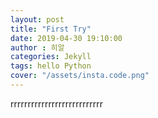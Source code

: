 ```yaml
---
layout: post
title: "First Try"
date: 2019-04-30 19:10:00
author : 히알
categories: Jekyll
tags: hello Python
cover: "/assets/insta.code.png"
---
```


rrrrrrrrrrrrrrrrrrrrrrrrrrr